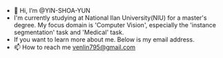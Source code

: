 - 👋 Hi, I’m @YIN-SHOA-YUN
- I'm currently studying at National Ilan University(NIU) for a master's degree. My focus domain is 'Computer Vision', especially the 'instance segmentation' task and 'Medical' task.
- If you want to learn more about me. Below is my email address.
- 📫 How to reach me venlin795@gmail.com

<!---
YIN-SHOA-YUN/YIN-SHOA-YUN is a ✨ special ✨ repository because its `README.md` (this file) appears on your GitHub profile.
You can click the Preview link to take a look at your changes.
--->
